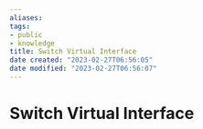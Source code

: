 ```yaml
---
aliases: 
tags: 
- public
- knowledge
title: Switch Virtual Interface
date created: "2023-02-27T06:56:05"
date modified: "2023-02-27T06:56:07"
---
```


# Switch Virtual Interface
